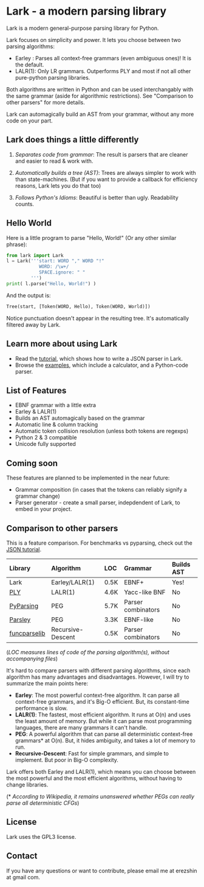 # Lark - a modern parsing library

Lark is a modern general-purpose parsing library for Python.

Lark focuses on simplicity and power. It lets you choose between two parsing algorithms:

 - Earley : Parses all context-free grammars (even ambiguous ones)! It is the default.
 - LALR(1): Only LR grammars. Outperforms PLY and most if not all other pure-python parsing libraries.

Both algorithms are written in Python and can be used interchangably with the same grammar (aside for algorithmic restrictions). See "Comparison to other parsers" for more details.

Lark can automagically build an AST from your grammar, without any more code on your part.


## Lark does things a little differently

1. *Separates code from grammar*: The result is parsers that are cleaner and easier to read & work with.

2. *Automatically builds a tree (AST)*: Trees are always simpler to work with than state-machines. (But if you want to provide a callback for efficiency reasons, Lark lets you do that too)

3. *Follows Python's Idioms*: Beautiful is better than ugly. Readability counts.

## Hello World

Here is a little program to parse "Hello, World!" (Or any other similar phrase):

```python
from lark import Lark
l = Lark('''start: WORD "," WORD "!"
            WORD: /\w+/
            SPACE.ignore: " "
         ''')
print( l.parse("Hello, World!") )
```

And the output is:

```python
Tree(start, [Token(WORD, Hello), Token(WORD, World)])
```

Notice punctuation doesn't appear in the resulting tree. It's automatically filtered away by Lark.

## Learn more about using Lark

 - Read the [tutorial](/docs/json_tutorial.md), which shows how to write a JSON parser in Lark.
 - Browse the [examples](/examples), which include a calculator, and a Python-code parser.

## List of Features

 - EBNF grammar with a little extra
 - Earley & LALR(1)
 - Builds an AST automagically based on the grammar
 - Automatic line & column tracking
 - Automatic token collision resolution (unless both tokens are regexps)
 - Python 2 & 3 compatible
 - Unicode fully supported

## Coming soon

These features are planned to be implemented in the near future:

 - Grammar composition (in cases that the tokens can reliably signify a grammar change)
 - Parser generator - create a small parser, indepdendent of Lark, to embed in your project.

## Comparison to other parsers

This is a feature comparison. For benchmarks vs pyparsing, check out the [JSON tutorial](/docs/json_tutorial.md#conclusion).

| Library | Algorithm | LOC | Grammar | Builds AST
|:--------|:----------|:----|:--------|:------------
| Lark | Earley/LALR(1) | 0.5K | EBNF+ | Yes! |
| [PLY](http://www.dabeaz.com/ply/) | LALR(1) | 4.6K | Yacc-like BNF | No |
| [PyParsing](http://pyparsing.wikispaces.com/) | PEG | 5.7K | Parser combinators | No |
| [Parsley](https://pypi.python.org/pypi/Parsley) | PEG | 3.3K | EBNF-like | No |
| [funcparselib](https://github.com/vlasovskikh/funcparserlib) | Recursive-Descent | 0.5K | Parser combinators | No |

(*LOC measures lines of code of the parsing algorithm(s), without accompanying files*)

It's hard to compare parsers with different parsing algorithms, since each algorithm has many advantages and disadvantages. However, I will try to summarize the main points here:

- **Earley**: The most powerful context-free algorithm. It can parse all context-free grammars, and it's Big-O efficient. But, its constant-time performance is slow.
- **LALR(1)**: The fastest, most efficient algorithm. It runs at O(n) and uses the least amount of memory. But while it can parse most programming languages, there are many grammars it can't handle.
- **PEG**: A powerful algorithm that can parse all deterministic context-free grammars\* at O(n). But, it hides ambiguity, and takes a lot of memory to run.
- **Recursive-Descent**: Fast for simple grammars, and simple to implement. But poor in Big-O complexity.

Lark offers both Earley and LALR(1), which means you can choose between the most powerful and the most efficient algorithms, without having to change libraries.

(\* *According to Wikipedia, it remains unanswered whether PEGs can really parse all deterministic CFGs*)

## License

Lark uses the GPL3 license.

## Contact

If you have any questions or want to contribute, please email me at erezshin at gmail com.
